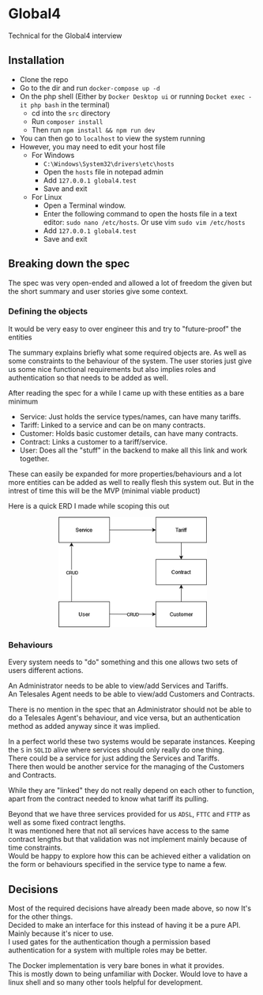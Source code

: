 # Global4

Technical for the Global4 interview

## Installation
- Clone the repo 
- Go to the dir and run `docker-compose up -d`
- On the php shell (Either by `Docker Desktop ui` or running `Docket exec -it php bash` in the terminal)
  - cd into the `src` directory 
  - Run `composer install`
  - Then run `npm install && npm run dev`
- You can then go to `localhost` to view the system running
- However, you may need to edit your host file
  - For Windows
    - `C:\Windows\System32\drivers\etc\hosts`
    - Open the `hosts` file in notepad admin
    - Add `127.0.0.1 global4.test`
    - Save and exit
  - For Linux
    - Open a Terminal window.
    - Enter the following command to open the hosts file in a text editor: `sudo nano /etc/hosts`. Or use vim `sudo vim /etc/hosts`
    - Add `127.0.0.1 global4.test`
    - Save and exit

## Breaking down the spec

The spec was very open-ended and allowed a lot of freedom the given but the short summary and user stories give some context.

### Defining the objects
It would be very easy to over engineer this and try to "future-proof" the entities   

The summary explains briefly what some required objects are. As well as some constraints to the behaviour of the system.
The user stories just give us some nice functional requirements but also implies roles and authentication so that needs to be added as well.

After reading the spec for a while I came up with these entities as a bare minimum

- Service: Just holds the service types/names, can have many tariffs.
- Tariff: Linked to a service and can be on many contracts. 
- Customer: Holds basic customer details, can have many contracts.
- Contract: Links a customer to a tariff/service.
- User: Does all the "stuff" in the backend to make all this link and work together.

These can easily be expanded for more properties/behaviours and a lot more entities can be added as well to really flesh this system out. But in the intrest of time this will be the MVP (minimal viable product)

Here is a quick ERD I made while scoping this out
<p style="margin: auto; width: 300px"><img src="images/ERD.png" width="300"></p>

### Behaviours
Every system needs to "do" something and this one allows two sets of users different actions.

An Administrator needs to be able to view/add Services and Tariffs.
<br>An Telesales Agent needs to be able to view/add Customers and Contracts.

There is no mention in the spec that an Administrator should not be able to do a Telesales Agent's behaviour, and vice versa, but an authentication method as added anyway since it was implied.

In a perfect world these two systems would be separate instances. Keeping the `S` in `SOLID` alive where services should only really do one thing. 
<br>There could be a service for just adding the Services and Tariffs.
<br>There then would be another service for the managing of the Customers and Contracts.

While they are "linked" they do not really depend on each other to function, apart from the contract needed to know what tariff its pulling.

Beyond that we have three services provided for us `ADSL`, `FTTC` and `FTTP` as well as some fixed contract lengths.
<br> It was mentioned here that not all services have access to the same contract lengths but that validation was not implement mainly because of time constraints.
<br> Would be happy to explore how this can be achieved either a validation on the form or behaviours specified in the service type to name a few.

## Decisions
Most of the required decisions have already been made above, so now It's for the other things.
<br> Decided to make an interface for this instead of having it be a pure API. Mainly because it's nicer to use.
<br> I used gates for the authentication though a permission based authentication for a system with multiple roles may be better.

The Docker implementation is very bare bones in what it provides. 
<br> This is mostly down to being unfamiliar with Docker. Would love to have a linux shell and so many other tools helpful for development.